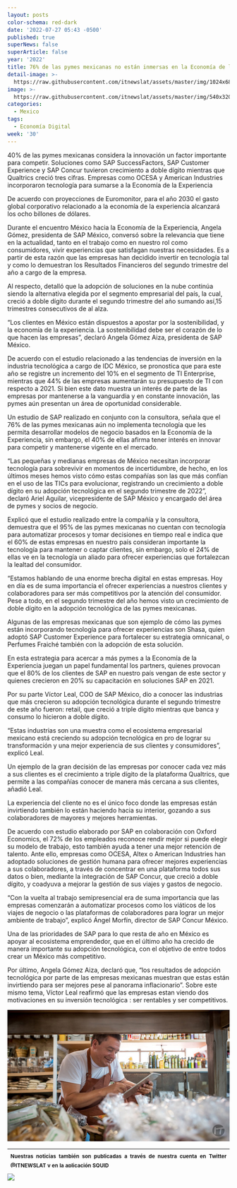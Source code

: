 ```yaml
---
layout: posts
color-schema: red-dark
date: '2022-07-27 05:43 -0500'
published: true
superNews: false
superArticle: false
year: '2022'
title: 76% de las pymes mexicanas no están inmersas en la Economía de la Experiencia
detail-image: >-
  https://raw.githubusercontent.com/itnewslat/assets/master/img/1024x680/PYME-g.jpg
image: >-
  https://raw.githubusercontent.com/itnewslat/assets/master/img/540x320/PYME-p.jpg
categories:
  - Mexico
tags:
  - Economía Digital
week: '30'
---
```

40% de las pymes mexicanas considera la innovación un factor importante para competir.
Soluciones como SAP SuccessFactors, SAP Customer Experience y SAP Concur tuvieron crecimiento a doble dígito mientras que Qualtrics creció tres cifras.
Empresas como OCESA y American Industries incorporaron tecnología para sumarse a la Economía de la Experiencia

De acuerdo con proyecciones de Euromonitor, para el año 2030 el gasto global corporativo relacionado a la economía de la experiencia alcanzará los ocho billones de dólares. 
 
Durante el encuentro México hacia la Economía de la Experiencia, Angela Gómez, presidenta de SAP México, conversó sobre la relevancia que tiene en la actualidad, tanto en el trabajo como en nuestro rol como consumidores, vivir experiencias que satisfagan nuestras necesidades. Es a partir de esta razón que las empresas han decidido invertir en tecnología tal y como lo demuestran los Resultados Financieros del segundo trimestre del año a cargo de la empresa.
 
Al respecto, detalló que la adopción de soluciones en la nube continúa siendo la alternativa elegida por el segmento empresarial del país, la cual, creció a doble dígito durante el segundo trimestre del año sumando así,15 trimestres consecutivos de al alza. 
 
“Los clientes en México están dispuestos a apostar por la sostenibilidad, y la economía de la experiencia. La sostenibilidad debe ser el corazón de lo que hacen las empresas”, declaró Angela Gómez Aiza, presidenta de SAP México.
 
De acuerdo con el estudio relacionado a las tendencias de inversión en la industria tecnológica a cargo de IDC México, se pronostica que para este año se registre un incremento del 10% en el segmento de TI Enterprise, mientras que 44% de las empresas aumentarán su presupuesto de TI con respecto a 2021. Si bien este dato muestra un interés de parte de las empresas por mantenerse a la vanguardia y en constante innovación, las pymes aún presentan un área de oportunidad considerable.
 
Un estudio de SAP realizado en conjunto con la consultora, señala que el 76% de las pymes mexicanas aún no implementa tecnología que les permita desarrollar modelos de negocio basados en la Economía de la Experiencia, sin embargo, el 40% de ellas afirma tener interés en innovar para competir y mantenerse vigente en el mercado.
 
“Las pequeñas y medianas empresas de México necesitan incorporar tecnología para sobrevivir en momentos de incertidumbre, de hecho, en los últimos meses hemos visto cómo estas compañías son las que más confían en el uso de las TICs para evolucionar, registrando un crecimiento a doble dígito en su adopción tecnológica en el segundo trimestre de 2022”, declaró Ariel Aguilar, vicepresidente de SAP México y encargado del área de pymes y socios de negocio.
 
Explicó que el estudio realizado entre la compañía y la consultora, demuestra que el 95% de las pymes mexicanas no cuentan con tecnología para automatizar procesos y tomar decisiones en tiempo real e indica que el 60% de estas empresas en nuestro país consideran importante la tecnología para mantener o captar clientes, sin embargo, solo el 24% de ellas ve en la tecnología un aliado para ofrecer experiencias que fortalezcan la lealtad del consumidor.
 
“Estamos hablando de una enorme brecha digital en estas empresas. Hoy en día es de suma importancia el ofrecer experiencias a nuestros clientes y colaboradores para ser más competitivos por la atención del consumidor. Pese a todo, en el segundo trimestre del año hemos visto un crecimiento de doble dígito en la adopción tecnológica de las pymes mexicanas.
 
Algunas de las empresas mexicanas que son ejemplo de cómo las pymes están incorporando tecnología para ofrecer experiencias son Shasa, quien adoptó SAP Customer Experience para fortalecer su estrategia omnicanal, o Perfumes Fraiché también con la adopción de esta solución.
 
En esta estrategia para acercar a más pymes a la Economía de la Experiencia juegan un papel fundamental los partners, quienes provocan que el 80% de los clientes de SAP en nuestro país vengan de este sector y quienes crecieron en 20% su capacitación en soluciones SAP en 2021.
 
Por su parte Víctor Leal, COO de SAP México, dio a conocer las industrias que más crecieron su adopción tecnológica durante el segundo trimestre de este año fueron: retail, que creció a triple dígito mientras que banca y consumo lo hicieron a doble dígito. 
 
“Estas industrias son una muestra como el ecosistema empresarial mexicano está creciendo su adopción tecnológica en pro de lograr su transformación y una mejor experiencia de sus clientes y consumidores”, explicó Leal.
 
Un ejemplo de la gran decisión de las empresas por conocer cada vez más a sus clientes es el crecimiento a triple dígito de la plataforma Qualtrics, que permite a las compañías conocer de manera más cercana a sus clientes, añadió Leal.  
 
La experiencia del cliente no es el único foco donde las empresas están invirtiendo también lo están haciendo hacia su interior, gozando a sus colaboradores de mayores y mejores herramientas.
 
De acuerdo con estudio elaborado por SAP en colaboración con Oxford Economics, el 72% de los empleados reconoce rendir mejor si puede elegir su modelo de trabajo, esto también ayuda a tener una mejor retención de talento. Ante ello, empresas como OCESA, Altex o American Industries han adoptado soluciones de gestión humana para ofrecer mejores experiencias a sus colaboradores, a través de concentrar en una plataforma todos sus datos o bien, mediante la integración de SAP Concur, que creció a doble dígito, y coadyuva a mejorar la gestión de sus viajes y gastos de negocio.
 
“Con la vuelta al trabajo semipresencial era de suma importancia que las empresas comenzarán a automatizar procesos como los viáticos de los viajes de negocio o las plataformas de colaboradores para lograr un mejor ambiente de trabajo”, explicó Ángel Morfín, director de SAP Concur México. 
 
Una de las prioridades de SAP para lo que resta de año en México es apoyar al ecosistema emprendedor, que en el último año ha crecido de manera importante su adopción tecnológica, con el objetivo de entre todos crear un México más competitivo.
 
Por último, Angela Gómez Aiza, declaró que, “los resultados de adopción tecnológica por parte de las empresas mexicanas muestran que estas están invirtiendo para ser mejores pese al panorama inflacionario”. Sobre este mismo tema, Víctor Leal reafirmó que las empresas estan viendo dos motivaciones en su inversión tecnológica : ser rentables y ser competitivos.

![](https://raw.githubusercontent.com/itnewslat/assets/master/img/540x320/PYME-p.jpg)

<table style="height: 42px;" width="569">
<tbody>
<tr>
<td style="text-align: justify;"><sub><strong>Nuestras noticias también son publicadas a través de nuestra cuenta en Twitter <a href="https://twitter.com/itnewslat?lang=es">@ITNEWSLAT</a> y en la aplicación <a href="https://squidapp.co/en/">SQUID</a></strong></sub></td>
</tr>
</tbody>
</table>

<img src="https://tracker.metricool.com/c3po.jpg?hash=56f88a41e39ab42c063cc51676587a04"/>